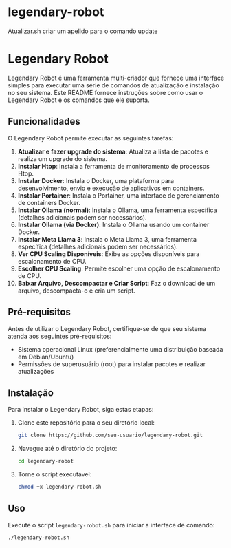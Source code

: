 # legendary-robot

Atualizar.sh criar um apelido para o comando update


# Legendary Robot

Legendary Robot é uma ferramenta multi-criador que fornece uma interface simples para executar uma série de comandos de atualização e instalação no seu sistema. Este README fornece instruções sobre como usar o Legendary Robot e os comandos que ele suporta.

## Funcionalidades

O Legendary Robot permite executar as seguintes tarefas:

1. **Atualizar e fazer upgrade do sistema**: Atualiza a lista de pacotes e realiza um upgrade do sistema.
2. **Instalar Htop**: Instala a ferramenta de monitoramento de processos Htop.
3. **Instalar Docker**: Instala o Docker, uma plataforma para desenvolvimento, envio e execução de aplicativos em containers.
4. **Instalar Portainer**: Instala o Portainer, uma interface de gerenciamento de containers Docker.
5. **Instalar Ollama (normal)**: Instala o Ollama, uma ferramenta específica (detalhes adicionais podem ser necessários).
6. **Instalar Ollama (via Docker)**: Instala o Ollama usando um container Docker.
7. **Instalar Meta Llama 3**: Instala o Meta Llama 3, uma ferramenta específica (detalhes adicionais podem ser necessários).
8. **Ver CPU Scaling Disponíveis**: Exibe as opções disponíveis para escalonamento de CPU.
9. **Escolher CPU Scaling**: Permite escolher uma opção de escalonamento de CPU.
10. **Baixar Arquivo, Descompactar e Criar Script**: Faz o download de um arquivo, descompacta-o e cria um script.

## Pré-requisitos

Antes de utilizar o Legendary Robot, certifique-se de que seu sistema atenda aos seguintes pré-requisitos:

- Sistema operacional Linux (preferencialmente uma distribuição baseada em Debian/Ubuntu)
- Permissões de superusuário (root) para instalar pacotes e realizar atualizações

## Instalação

Para instalar o Legendary Robot, siga estas etapas:

1. Clone este repositório para o seu diretório local:
    ```sh
    git clone https://github.com/seu-usuario/legendary-robot.git
    ```
2. Navegue até o diretório do projeto:
    ```sh
    cd legendary-robot
    ```
3. Torne o script executável:
    ```sh
    chmod +x legendary-robot.sh
    ```

## Uso

Execute o script `legendary-robot.sh` para iniciar a interface de comando:

```sh
./legendary-robot.sh
